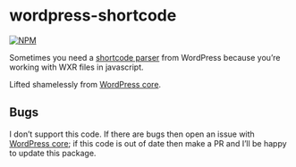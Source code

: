 # wordpress-shortcode
[![NPM](https://nodei.co/npm/wordpress-shortcode.png)](https://nodei.co/npm/wordpress-shortcode/)

Sometimes you need a [shortcode parser](http://codex.wordpress.org/Shortcode_API) from WordPress because you’re working with WXR files in javascript.

Lifted shamelessly from [WordPress core](https://github.com/WordPress/WordPress/blob/master/wp-includes/js/shortcode.js).

## Bugs
I don’t support this code. If there are bugs then open an issue with [WordPress core](https://make.wordpress.org/core/handbook/reporting-bugs/); if this code is out of date then make a PR and I’ll be happy to update this package.
